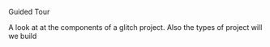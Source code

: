 Guided Tour

A look at at the components of a glitch project. Also the types of project will we build